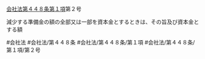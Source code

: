 [会社法第４４８条第１項](会社法＿＿＿＿第４４８条第１項)第２号

減少する準備金の額の全部又は一部を資本金とするときは、その旨及び資本金とする額


#会社法
#会社法/第４４８条
#会社法/第４４８条/第１項
#会社法/第４４８条/第１項/第２号
